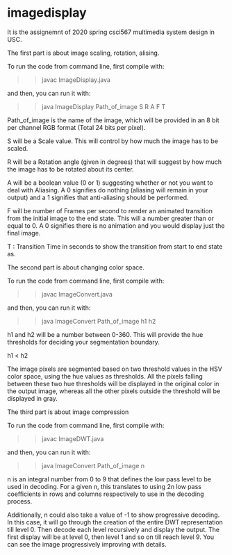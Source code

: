 # imagedisplay

It is the assignemnt of 2020 spring csci567 multimedia system design in USC.

The first part is about image scaling, rotation, alising.

To run the code from command line, first compile with:

>> javac ImageDisplay.java

and then, you can run it with:

>> java ImageDisplay Path_of_image S R A F T

Path_of_image is the name of the image, which will be provided in an 8 bit
per channel RGB format (Total 24 bits per pixel).

S will be a Scale value. This will control by how much the image has to be scaled. 

R will be a Rotation angle (given in degrees) that will suggest by how much the image has to be rotated about its center.

A will be a boolean value (0 or 1) suggesting whether or not you want to deal with Aliasing. A 0 signifies do nothing (aliasing will remain in your output) and a 1 signifies that anti-aliasing should be performed.

F will be number of Frames per second to render an animated transition from the initial image to the end state. This will a number greater than or equal to 0. A 0 signifies there is no animation and you would display just the final image.

T : Transition Time in seconds to show the transition from start to end state as.


The second part is about changing color space.

To run the code from command line, first compile with:

>> javac ImageConvert.java

and then, you can run it with:

>> java ImageConvert Path_of_image h1 h2

h1 and h2 will be a number between 0-360. This will provide the hue thresholds for deciding your segmentation boundary. 

h1 < h2

The image pixels are segmented based on two threshold values in the HSV color space, using the hue values as thresholds. All the pixels falling between these two hue thresholds will be displayed in the original color in the output image, whereas all the other pixels outside the threshold will be displayed in gray.


The third part is about image compression

To run the code from command line, first compile with:

>> javac ImageDWT.java

and then, you can run it with:

>> java ImageConvert Path_of_image n

n is an integral number from 0 to 9 that defines the low pass level to be used in decoding. For a given n, this translates to using 2n low pass coefficients in rows and columns respectively to use in the decoding process. 

Additionally, n could also take a value of -1 to show progressive decoding. In this case, it will go through the creation of the entire DWT representation till level 0. Then decode each level recursively and display the output. The first display will be at level 0, then level 1 and so on till reach level 9. You can see the image progressively improving with details.
